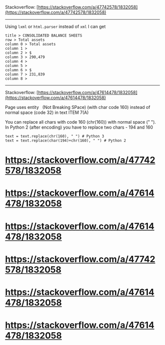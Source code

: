 Stackoverflow: [https://stackoverflow.com/a/47742578/1832058](https://stackoverflow.com/a/47742578/1832058)

---

Using `lxml` or `html.parser` instead of `xml` I can get

    title > CONSOLIDATED BALANCE SHEETS
    row > Total assets
    column 0 > Total assets
    column 1 > 
    column 2 > $
    column 3 > 290,479
    column 4 > 
    column 5 > 
    column 6 > $
    column 7 > 231,839
    column 8 > 

---

Stackoverflow: [https://stackoverflow.com/a/47614478/1832058](https://stackoverflow.com/a/47614478/1832058)


Page uses entity &nbsp; (Not Breaking SPace) (with char code 160)
instead of normal space (code 32) in text ITEM 7(A)

You can replace all chars with code 160 (chr(160)) with normal space (" ").
In Python 2 (after encoding) you have to replace two chars - 194 and 160

    text = text.replace(chr(160), " ") # Python 3
    text = text.replace(char(194)+chr(160), " ") # Python 2


# https://stackoverflow.com/a/47742578/1832058
# https://stackoverflow.com/a/47614478/1832058
# https://stackoverflow.com/a/47614478/1832058
# https://stackoverflow.com/a/47742578/1832058
# https://stackoverflow.com/a/47614478/1832058
# https://stackoverflow.com/a/47614478/1832058
